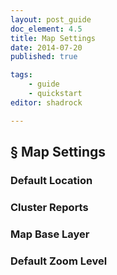 ```yaml
---
layout: post_guide
doc_element: 4.5
title: Map Settings
date: 2014-07-20
published: true

tags:
	- guide
	- quickstart
editor: shadrock

---
```


## &sect; Map Settings

### Default Location

### Cluster Reports

### Map Base Layer

### Default Zoom Level


